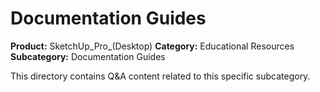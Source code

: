 # Documentation Guides

**Product:** SketchUp_Pro_(Desktop)
**Category:** Educational Resources
**Subcategory:** Documentation Guides

This directory contains Q&A content related to this specific subcategory.
